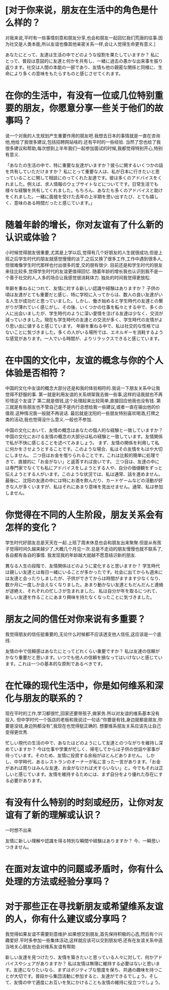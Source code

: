 # [对于你来说，朋友在生活中的角色是什么样的？
对我来说,平时有一些事情刻意和朋友分享,也会和朋友一起回忆我们荒唐的往事.因为社交是人类本能,所以友谊也像其他亲密关系一样,会让人觉得生命更有意义.]

あなたにとって、友達は生活の中でどのような役割を果たしていますか？
私にとって、普段は意図的に友達と何かを共有し、一緒に過去の愚かな出来事を振り返ります。社交は人間の本能の一部であり、友情も他の親密な関係と同様に、生命により多くの意味をもたらすものと感じさせてくれます。

# 在你的生活中，有没有一位或几位特别重要的朋友，你愿意分享一些关于他们的故事吗？
说一个对我的人生规划产生重要作用的朋友吧.我想去日本的事情就是一直在咨询他,他给了我很多建议,包括招聘网站啥的.还有平时的一些经验. 当然了您也给了我很多建议和帮助,每次想到上半年我们一起参加面试的时候,我都觉得特别开心,特别有意义.

「あなたの生活の中で、特に重要な友達がいますか？彼らに関するいくつかの話を共有していただけますか？
私にとって重要な人は、私が日本に行きたいと思っていることに関して相談にのってくれた友達です。彼は多くのアドバイスをくれました。例えば、求人情報のウェブサイトなどについてです。日常生活でも様々な経験を共有してくれました。もちろん、あなたも多くのアドバイスと助けをくれました。一緒に面接を受けた去年の上半期を思い出すたび、とても嬉しく、意味のある時間だったと感じています。」

# 随着年龄的增长，你对友谊有了什么新的认识或体验？
小时候觉得朋友很重要,尤其是上学以后,觉得有几个好朋友的人生就很成功,但是上班之后学生时代的朋友就感觉慢慢的淡了,之后又换了很多工作,工作中遇到很多人,但很难像学生时代那样也付出很多的爱,交的朋有很少. 目前还是和学生时代的朋友来往比较多,觉得学生时代的友谊更值得回忆. 
随着年龄的增长我也认识到我不是一个善于社交的人,人多的场合让我感觉很消耗体力. 独处的时间我觉得更放松.

年齢を重ねるにつれて、友情に対する新しい認識や経験はありますか？
子供の頃は友達がとても重要だと感じ、特に学校に入ってからは、数人の良い友達がいる人生が成功だと思っていました。しかし、働き始めると学生時代の友達との繋がりが薄れていく感じがし、その後、いくつかの仕事を転々とする中で、多くの人に出会いましたが、学生時代のように深い愛情を注げる友達は少なく、交流が減っていきました。現在も学生時代の友達との交流が多く、学生時代の友情がより思い出に値すると感じています。
年齢を重ねる中で、私は社交的な性格ではないことに気づきました。多くの人がいる場所では、エネルギーを消耗するような感覚があります。一人でいる時間が、よりリラックスできると感じています。

# 在中国的文化中，友谊的概念与你的个人体验是否相符？
中国的文化中友谊的概念大部分还是和我的体验相符的.我说一下朋友关系中让我觉得不舒服的事.
第一就是利用友谊的关系绑架我去做一些事,这样的话我就也不再珍惜这个友谊了 
第二就是借钱,这个处理起来比较简单,直接回应他我也没有钱.
第三就是有些朋友也不管自己是不是内行总想给我一些建议,或者一直在输出他的价值观.这种情况我一般就不再说话.
最后就是沈阳的一些朋友特别喜欢喝酒,打牌之类的活动,我也觉得没什么意义.一般也不参加.

中国の文化において、友情の概念はあなたの個人的な経験と一致していますか？
中国の文化における友情の概念の大部分は私の経験と一致しています。友情関係で私が不快に感じることを述べてみましょう。
まず、友情の関係を利用して私に何かをさせようとすることです。このような場合、私はその友情をもはや大切にしません。
二つ目はお金を借りられることです。これは比較的簡単に処理できて、直接的に「お金がない」と返答すれば良いです。
三つ目は、友達の中には専門家でなくても私にアドバイスをしようとする人や、自分の価値観をずっと伝えようとする人がいます。このような状況では、私は通常、話を進めません。
最後に、沈阳の友達の中には特にお酒を飲んだり、カードゲームなどの活動が好きな人が多くいますが、私はそれにあまり意味を見出せません。通常、私は参加しません。

# 你觉得在不同的人生阶段，朋友关系会有怎样的变化？
学生时代好朋友总是天天在一起.上班了周末休息也会和朋友出来聚聚.但是从有孩子觉得时间久越来越少了,大概几个月见一次.总是不走动的朋友慢慢也就不联系了,各自都有各自的事情.
我发现我的年龄越大就越不愿意结识新的朋友.

異なる人生の段階で、友情関係はどのように変化すると思いますか？
学生時代は親しい友達とは毎日一緒にいることが多かったです。社会に出てからも週末には友達と会ったりしましたが、子供ができてからは時間がますます少なくなり、数か月に一度しか会えなくなりました。あまり動かない友達ともだんだんと連絡が途絶え、それぞれの忙しさが生まれました。
私は自分が年を取るにつれて、新しい友達を作ることにあまり興味を持たなくなったことに気づきました。

# 朋友之间的信任对你来说有多重要？
我觉得朋友的信任挺重要的,无论什么时候都不应该透支他人信任,这应该是一个底线.

友情の中で信頼感はあなたにとってどれくらい重要ですか？
私は友達の信頼がかなり重要だと思います。いつでも他人の信頼を損なってはいけないと感じています。これは一つの基本的な原則であるべきです。

# 在忙碌的现代生活中，你是如何维系和深化与朋友的联系的？
现在平时的工作,学习都很忙,回家还要带孩子,做家务.所以对友谊的维系基本没有投入.
但中学时代一个饭店的老板和我说过一句话:“你要是有钱,身边就都是朋友,你要是没钱,身边狗都没有”,我现在也觉得挺正确的. 想要维系朋友关系应该先让自己变得更优秀.

忙しい現代の生活の中で、あなたはどのようにして友達とのつながりを維持し深めていますか？
今は仕事や学業が忙しく、帰宅してからは子供の世話や家事が待っています。そのため、友情に投資する余裕がほとんどありません。
しかし、中学時代、あるレストランのオーナーが私に言った一言があります。「お金があれば周りはみんな友達、お金がなければ犬すらいない」と。今でもそれは正しいと感じています。友情を維持するためには、まず自分をより優れた存在にする必要があります。

# 有没有什么特别的时刻或经历，让你对友谊有了新的理解或认识？
一时想不出来

友情に新しい理解や認識を得る特別な瞬間や経験はありますか？
今、一瞬思いつきません。

# 在面对友谊中的问题或矛盾时，你有什么处理的方法或经验分享吗？


# 对于那些正在寻找新朋友或希望维系友谊的人，你有什么建议或分享吗？
我觉得如果友谊不需要刻意维护.如果想交到朋友,首先保持积极的心态,然后有个兴趣爱好.平时多参加一些集体活动,这样就应该可以交到朋友吧.还有在友谊关系中适当地关心朋友也会对维系友谊有帮助

新しい友達を見つけたり、友情を築きたいと思っている人々に対して、何かアドバイスやシェアがありますか？
私は友情は無理に維持する必要はないと思います。友達になりたいなら、まずはポジティブな態度を保ち、共通の趣味を持つことが大切です。普段から集団活動に参加すると、友達ができるでしょう。そして、友情の中で適度にお互いを気にかけることも友情の維持に役立つでしょう。